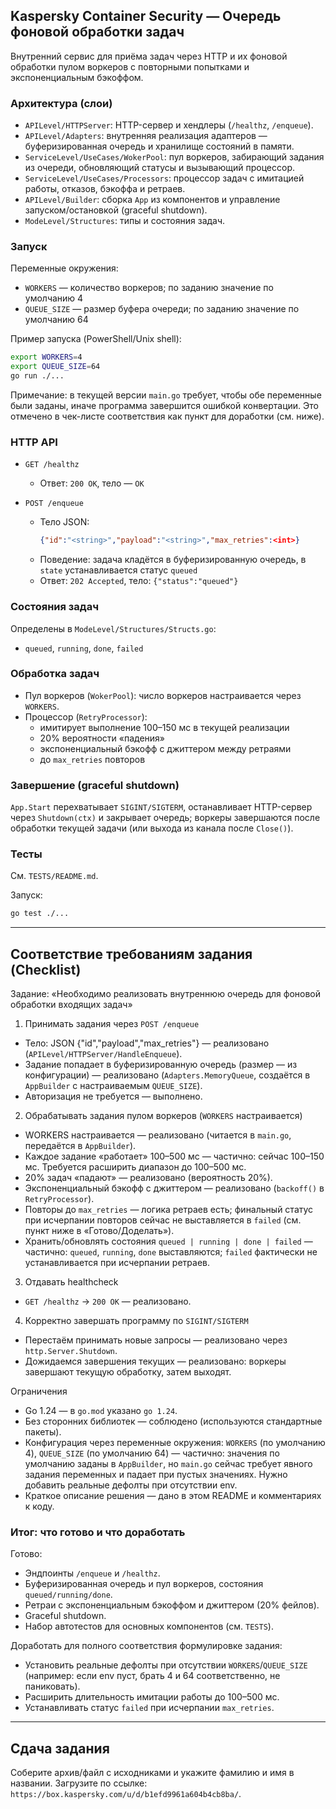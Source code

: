 ## Kaspersky Container Security — Очередь фоновой обработки задач

Внутренний сервис для приёма задач через HTTP и их фоновой обработки пулом воркеров с повторными попытками и экспоненциальным бэкоффом.

### Архитектура (слои)

- `APILevel/HTTPServer`: HTTP-сервер и хендлеры (`/healthz`, `/enqueue`).
- `APILevel/Adapters`: внутренняя реализация адаптеров — буферизированная очередь и хранилище состояний в памяти.
- `ServiceLevel/UseCases/WokerPool`: пул воркеров, забирающий задания из очереди, обновляющий статусы и вызывающий процессор.
- `ServiceLevel/UseCases/Processors`: процессор задач с имитацией работы, отказов, бэкоффа и ретраев.
- `APILevel/Builder`: сборка `App` из компонентов и управление запуском/остановкой (graceful shutdown).
- `ModeLevel/Structures`: типы и состояния задач.

### Запуск

Переменные окружения:
- `WORKERS` — количество воркеров; по заданию значение по умолчанию 4
- `QUEUE_SIZE` — размер буфера очереди; по заданию значение по умолчанию 64

Пример запуска (PowerShell/Unix shell):
```bash
export WORKERS=4
export QUEUE_SIZE=64
go run ./...
```

Примечание: в текущей версии `main.go` требует, чтобы обе переменные были заданы, иначе программа завершится ошибкой конвертации. Это отмечено в чек-листе соответствия как пункт для доработки (см. ниже).

### HTTP API

- `GET /healthz`
  - Ответ: `200 OK`, тело — `OK`

- `POST /enqueue`
  - Тело JSON:
    ```json
    {"id":"<string>","payload":"<string>","max_retries":<int>}
    ```
  - Поведение: задача кладётся в буферизированную очередь, в `state` устанавливается статус `queued`
  - Ответ: `202 Accepted`, тело: `{"status":"queued"}`

### Состояния задач

Определены в `ModeLevel/Structures/Structs.go`:
- `queued`, `running`, `done`, `failed`

### Обработка задач

- Пул воркеров (`WokerPool`): число воркеров настраивается через `WORKERS`.
- Процессор (`RetryProcessor`):
  - имитирует выполнение 100–150 мс в текущей реализации
  - 20% вероятности «падения»
  - экспоненциальный бэкофф c джиттером между ретраями
  - до `max_retries` повторов

### Завершение (graceful shutdown)

`App.Start` перехватывает `SIGINT/SIGTERM`, останавливает HTTP-сервер через `Shutdown(ctx)` и закрывает очередь; воркеры завершаются после обработки текущей задачи (или выхода из канала после `Close()`).

### Тесты

См. `TESTS/README.md`.

Запуск:
```bash
go test ./...
```

---

## Соответствие требованиям задания (Checklist)

Задание: «Необходимо реализовать внутреннюю очередь для фоновой обработки входящих задач»

1) Принимать задания через `POST /enqueue`
- Тело: JSON {"id","payload","max_retries"} — реализовано (`APILevel/HTTPServer/HandleEnqueue`).
- Задание попадает в буферизированную очередь (размер — из конфигурации) — реализовано (`Adapters.MemoryQueue`, создаётся в `AppBuilder` с настраиваемым `QUEUE_SIZE`).
- Авторизация не требуется — выполнено.

2) Обрабатывать задания пулом воркеров (`WORKERS` настраивается)
- WORKERS настраивается — реализовано (читается в `main.go`, передаётся в `AppBuilder`).
- Каждое задание «работает» 100–500 мс — частично: сейчас 100–150 мс. Требуется расширить диапазон до 100–500 мс.
- 20% задач «падают» — реализовано (вероятность 20%).
- Экспоненциальный бэкофф с джиттером — реализовано (`backoff()` в `RetryProcessor`).
- Повторы до `max_retries` — логика ретраев есть; финальный статус при исчерпании повторов сейчас не выставляется в `failed` (см. пункт ниже в «Готово/Доделать»).
- Хранить/обновлять состояния `queued | running | done | failed` — частично: `queued`, `running`, `done` выставляются; `failed` фактически не устанавливается при исчерпании ретраев.

3) Отдавать healthcheck
- `GET /healthz` → `200 OK` — реализовано.

4) Корректно завершать программу по `SIGINT/SIGTERM`
- Перестаём принимать новые запросы — реализовано через `http.Server.Shutdown`.
- Дожидаемся завершения текущих — реализовано: воркеры завершают текущую обработку, затем выходят.

Ограничения
- Go 1.24 — в `go.mod` указано `go 1.24`.
- Без сторонних библиотек — соблюдено (используются стандартные пакеты).
- Конфигурация через переменные окружения: `WORKERS` (по умолчанию 4), `QUEUE_SIZE` (по умолчанию 64) — частично: значения по умолчанию заданы в `AppBuilder`, но `main.go` сейчас требует явного задания переменных и падает при пустых значениях. Нужно добавить реальные дефолты при отсутствии env.
- Краткое описание решения — дано в этом README и комментариях к коду.

### Итог: что готово и что доработать

Готово:
- Эндпоинты `/enqueue` и `/healthz`.
- Буферизированная очередь и пул воркеров, состояния `queued/running/done`.
- Ретраи с экспоненциальным бэкоффом и джиттером (20% фейлов).
- Graceful shutdown.
- Набор автотестов для основных компонентов (см. `TESTS`).

Доработать для полного соответствия формулировке задания:
- Установить реальные дефолты при отсутствии `WORKERS`/`QUEUE_SIZE` (например: если env пуст, брать 4 и 64 соответственно, не паниковать).
- Расширить длительность имитации работы до 100–500 мс.
- Устанавливать статус `failed` при исчерпании `max_retries`.

---

## Сдача задания

Соберите архив/файл с исходниками и укажите фамилию и имя в названии. Загрузите по ссылке: `https://box.kaspersky.com/u/d/b1efd9961a604b4cb8ba/`.



